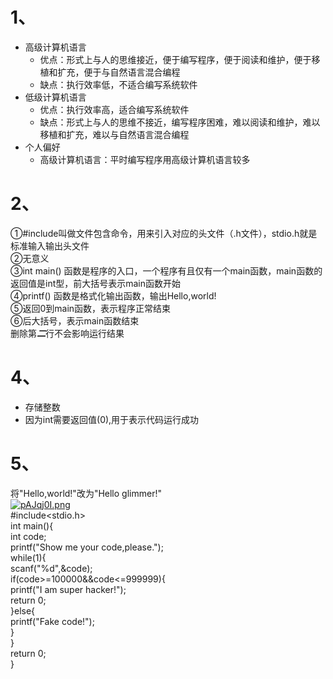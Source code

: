 # 1、
+ 高级计算机语言  
    + 优点：形式上与人的思维接近，便于编写程序，便于阅读和维护，便于移植和扩充，便于与自然语言混合编程   
    + 缺点：执行效率低，不适合编写系统软件
+ 低级计算机语言  
    + 优点：执行效率高，适合编写系统软件  
    + 缺点：形式上与人的思维不接近，编写程序困难，难以阅读和维护，难以移植和扩充，难以与自然语言混合编程  
+ 个人偏好  
    + 高级计算机语言：平时编写程序用高级计算机语言较多  
# 2、  
①#include叫做文件包含命令，用来引入对应的头文件（.h文件），stdio.h就是标准输入输出头文件  
②无意义  
③int main() 函数是程序的入口，一个程序有且仅有一个main函数，main函数的返回值是int型，前大括号表示main函数开始   
④printf() 函数是格式化输出函数，输出Hello,world!  
⑤返回0到main函数，表示程序正常结束  
⑥后大括号，表示main函数结束  
删除第***二***行不会影响运行结果  
# 4、  
+ 存储整数
+ 因为int需要返回值(0),用于表示代码运行成功  
# 5、  
将"Hello,world!"改为"Hello glimmer!"  
[![pAJqj0I.png](https://s21.ax1x.com/2024/10/10/pAJqj0I.png)](https://imgse.com/i/pAJqj0I)  
#include<stdio.h>  
int main(){  
    int code;  
    printf("Show me your code,please.");  
    while(1){  
        scanf("%d",&code);  
        if(code>=100000&&code<=999999){  
        printf("I am super hacker!");  
        return 0;  
        }else{  
            printf("Fake code!");  
        }  
    }  
    return 0;  
}
